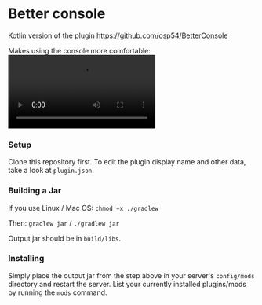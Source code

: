 # Better console
Kotlin version of the plugin https://github.com/osp54/BetterConsole

Makes using the console more comfortable:
![Example](https://user-images.githubusercontent.com/86189625/183602444-f9608826-5152-4a82-a672-a1adbec56228.mp4)

### Setup

Clone this repository first.
To edit the plugin display name and other data, take a look at `plugin.json`.

### Building a Jar

If you use Linux / Mac OS:
`chmod +x ./gradlew`

Then:
`gradlew jar` / `./gradlew jar`

Output jar should be in `build/libs`.


### Installing

Simply place the output jar from the step above in your server's `config/mods` directory and restart the server.
List your currently installed plugins/mods by running the `mods` command.
